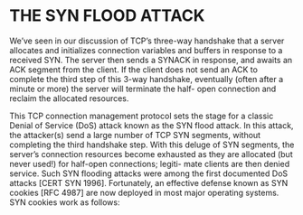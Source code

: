 # THE SYN FLOOD ATTACK

We’ve seen in our discussion of TCP’s three-way handshake that a server allocates and initializes connection variables and buffers in response to a received SYN. The server then sends a SYNACK in response, and awaits an ACK segment from the client. If the client does not send an ACK to complete the third step of this 3-way handshake, eventually (often after a minute or more) the server will terminate the half- open connection and reclaim the allocated resources.

This TCP connection management protocol sets the stage for a classic Denial of Service (DoS) attack known as the SYN flood attack. In this attack, the attacker(s) send a large number of TCP SYN segments, without completing the third handshake step. With this deluge of SYN segments, the server’s connection resources become exhausted as they are allocated (but never used!) for half-open connections; legiti- mate clients are then denied service. Such SYN flooding attacks were among the first documented DoS attacks [CERT SYN 1996]. Fortunately, an effective defense known as SYN cookies [RFC 4987] are now deployed in most major operating systems. SYN cookies work as follows:


